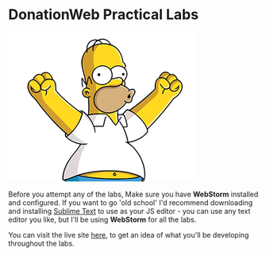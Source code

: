 
# DonationWeb Practical Labs

![](images/homer.gif)

Before you attempt any of the labs, Make sure you have **WebStorm** installed and configured. If you want to go 'old school' I'd recommend downloading and installing [Sublime Text](http://www.sublimetext.com) to use as your JS editor - you can use any text editor you like, but I'll be using **WebStorm** for all the labs.

You can visit the live site [here](https://donationweb.herokuapp.com/), to get an idea of what you'll be developing throughout the labs.